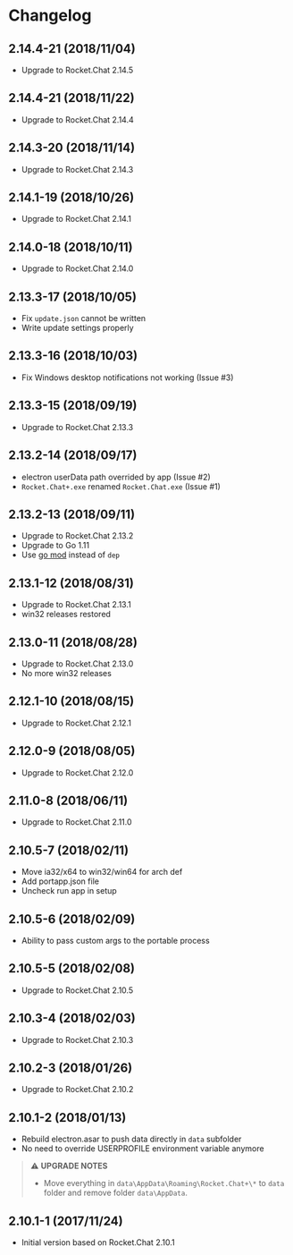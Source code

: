 # Changelog

## 2.14.4-21 (2018/11/04)

* Upgrade to Rocket.Chat 2.14.5

## 2.14.4-21 (2018/11/22)

* Upgrade to Rocket.Chat 2.14.4

## 2.14.3-20 (2018/11/14)

* Upgrade to Rocket.Chat 2.14.3

## 2.14.1-19 (2018/10/26)

* Upgrade to Rocket.Chat 2.14.1

## 2.14.0-18 (2018/10/11)

* Upgrade to Rocket.Chat 2.14.0

## 2.13.3-17 (2018/10/05)

* Fix `update.json` cannot be written
* Write update settings properly

## 2.13.3-16 (2018/10/03)

* Fix Windows desktop notifications not working (Issue #3)

## 2.13.3-15 (2018/09/19)

* Upgrade to Rocket.Chat 2.13.3

## 2.13.2-14 (2018/09/17)

* electron userData path overrided by app (Issue #2)
* `Rocket.Chat+.exe` renamed `Rocket.Chat.exe` (Issue #1)

## 2.13.2-13 (2018/09/11)

* Upgrade to Rocket.Chat 2.13.2
* Upgrade to Go 1.11
* Use [go mod](https://golang.org/cmd/go/#hdr-Module_maintenance) instead of `dep`

## 2.13.1-12 (2018/08/31)

* Upgrade to Rocket.Chat 2.13.1
* win32 releases restored

## 2.13.0-11 (2018/08/28)

* Upgrade to Rocket.Chat 2.13.0
* No more win32 releases

## 2.12.1-10 (2018/08/15)

* Upgrade to Rocket.Chat 2.12.1

## 2.12.0-9 (2018/08/05)

* Upgrade to Rocket.Chat 2.12.0

## 2.11.0-8 (2018/06/11)

* Upgrade to Rocket.Chat 2.11.0

## 2.10.5-7 (2018/02/11)

* Move ia32/x64 to win32/win64 for arch def
* Add portapp.json file
* Uncheck run app in setup

## 2.10.5-6 (2018/02/09)

* Ability to pass custom args to the portable process

## 2.10.5-5 (2018/02/08)

* Upgrade to Rocket.Chat 2.10.5

## 2.10.3-4 (2018/02/03)

* Upgrade to Rocket.Chat 2.10.3

## 2.10.2-3 (2018/01/26)

* Upgrade to Rocket.Chat 2.10.2

## 2.10.1-2 (2018/01/13)

* Rebuild electron.asar to push data directly in `data` subfolder
* No need to override USERPROFILE environment variable anymore

> :warning: **UPGRADE NOTES**
> * Move everything in `data\AppData\Roaming\Rocket.Chat+\*` to `data` folder and remove folder `data\AppData`.

## 2.10.1-1 (2017/11/24)

* Initial version based on Rocket.Chat 2.10.1
